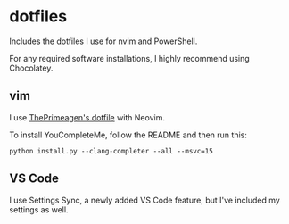 # dotfiles

Includes the dotfiles I use for nvim and PowerShell.

For any required software installations, I highly recommend using Chocolatey.

## vim

I use [ThePrimeagen's dotfile](https://github.com/erkrnt/awesome-streamerrc/tree/master/ThePrimeagen) with Neovim.

To install YouCompleteMe, follow the README and then run this:

`python install.py --clang-completer --all --msvc=15`

## VS Code

I use Settings Sync, a newly added VS Code feature, but I've included my settings as well.
